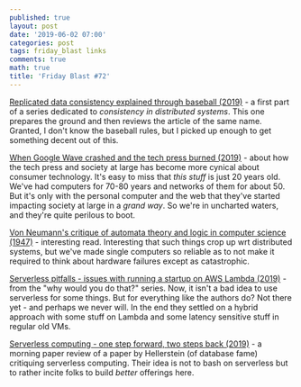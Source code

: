 ```yaml
---
published: true
layout: post
date: '2019-06-02 07:00'
categories: post
tags: friday_blast links
comments: true
math: true
title: 'Friday Blast #72'
---
```

[Replicated data consistency explained through baseball (2019)](https://mwhittaker.github.io/consistency_in_distributed_systems/1_baseball.html) - a first part of a series dedicated to _consistency in distributed systems_. This one prepares the ground and then reviews the article of the same name. Granted, I don't know the baseball rules, but I picked up enough to get something decent out of this.

[When Google Wave crashed and the tech press burned (2019)](https://500ish.com/when-google-wave-crashed-and-the-tech-press-burned-84cc99eb518a) - about how the tech press and society at large has become more cynical about consumer technology. It's easy to miss that _this stuff_ is just 20 years old. We've had computers for 70-80 years and networks of them for about 50. But it's only with the personal computer and the web that they've started impacting society at large in a _grand way_. So we're in uncharted waters, and they're quite perilous to boot.

[Von Neumann's critique of automata theory and logic in computer science (1947)](https://www.yodaiken.com/2019/02/20/von-neumanns-critique-of-automata-theory-and-logic-in-computer-science/) - interesting read. Interesting that such things crop up wrt distributed systems, but we've made single computers so reliable as to not make it required to think about hardware failures except as catastrophic.

[Serverless pitfalls - issues with running a startup on AWS Lambda (2019)](https://medium.com/@emaildelivery/serverless-pitfalls-issues-you-may-encounter-running-a-start-up-on-aws-lambda-f242b404f41c) - from the "why would you do that?" series. Now, it isn't a bad idea to use serverless for some things. But for everything like the authors do? Not there yet - and perhaps we never will. In the end they settled on a hybrid approach with some stuff on Lambda and some latency sensitive stuff in regular old VMs.

[Serverless computing - one step forward, two steps back (2019)](https://blog.acolyer.org/2019/01/14/serverless-computing-one-step-forward-two-steps-back/) - a morning paper review of a paper by Hellerstein (of database fame) critiquing serverless computing. Their idea is not to bash on serverless but to rather incite folks to build _better_ offerings here.
